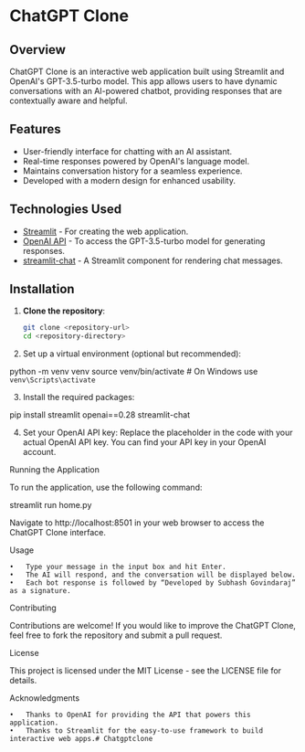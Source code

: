 # ChatGPT Clone

## Overview
ChatGPT Clone is an interactive web application built using Streamlit and OpenAI's GPT-3.5-turbo model. This app allows users to have dynamic conversations with an AI-powered chatbot, providing responses that are contextually aware and helpful.

## Features
- User-friendly interface for chatting with an AI assistant.
- Real-time responses powered by OpenAI's language model.
- Maintains conversation history for a seamless experience.
- Developed with a modern design for enhanced usability.

## Technologies Used
- [Streamlit](https://streamlit.io/) - For creating the web application.
- [OpenAI API](https://openai.com/api/) - To access the GPT-3.5-turbo model for generating responses.
- [streamlit-chat](https://github.com/streamlit/streamlit-chat) - A Streamlit component for rendering chat messages.

## Installation

1. **Clone the repository**:
   ```bash
   git clone <repository-url>
   cd <repository-directory>

2.	Set up a virtual environment (optional but recommended):

python -m venv venv
source venv/bin/activate  # On Windows use `venv\Scripts\activate`


3.	Install the required packages:

pip install streamlit openai==0.28 streamlit-chat

4.	Set your OpenAI API key:
Replace the placeholder in the code with your actual OpenAI API key. You can find your API key in your OpenAI account.

Running the Application

To run the application, use the following command:

streamlit run home.py

Navigate to http://localhost:8501 in your web browser to access the ChatGPT Clone interface.

Usage

	•	Type your message in the input box and hit Enter.
	•	The AI will respond, and the conversation will be displayed below.
	•	Each bot response is followed by “Developed by Subhash Govindaraj” as a signature.

Contributing

Contributions are welcome! If you would like to improve the ChatGPT Clone, feel free to fork the repository and submit a pull request.

License

This project is licensed under the MIT License - see the LICENSE file for details.

Acknowledgments

	•	Thanks to OpenAI for providing the API that powers this application.
	•	Thanks to Streamlit for the easy-to-use framework to build interactive web apps.# Chatgptclone
